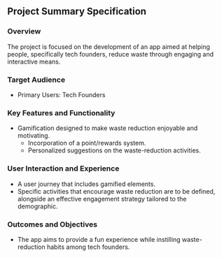 
## Project Summary Specification

### Overview
The project is focused on the development of an app aimed at helping people, specifically tech founders, reduce waste through engaging and interactive means.

### Target Audience
- Primary Users: Tech Founders

### Key Features and Functionality
- Gamification designed to make waste reduction enjoyable and motivating.
  - Incorporation of a point/rewards system.
  - Personalized suggestions on the waste-reduction activities.

### User Interaction and Experience
- A user journey that includes gamified elements. 
- Specific activities that encourage waste reduction are to be defined, alongside an effective engagement strategy tailored to the demographic.

### Outcomes and Objectives
- The app aims to provide a fun experience while instilling waste-reduction habits among tech founders.

